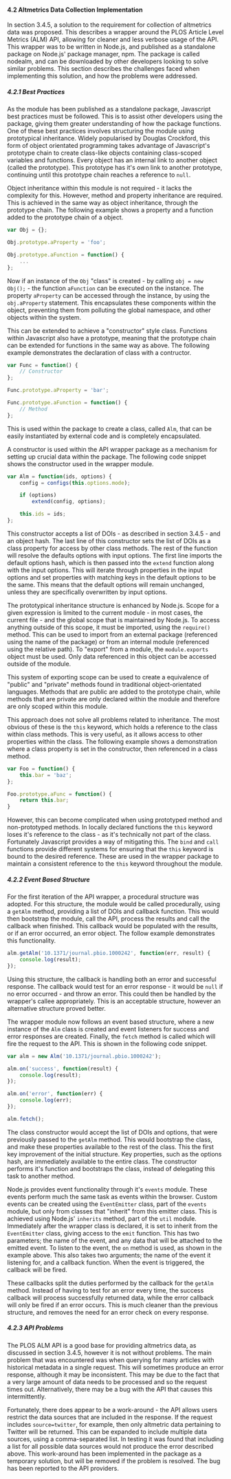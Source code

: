 #### 4.2 Altmetrics Data Collection Implementation

In section 3.4.5, a solution to the requirement for collection of altmetrics data was proposed. This describes a wrapper around the PLOS Article Level Metrics (ALM) API, allowing for cleaner and less verbose usage of the API. This wrapper was to be written in Node.js, and published as a standalone package on Node.js' package manager, npm. The package is called nodealm, and can be downloaded by other developers looking to solve similar problems. This section describes the challenges faced when implementing this solution, and how the problems were addressed.

##### 4.2.1 Best Practices

As the module has been published as a standalone package, Javascript best practices must be followed. This is to assist other developers using the package, giving them greater understanding of how the package functions. One of these best practices involves structuring the module using prototypical inheritance. Widely popularised by Douglas Crockford, this form of object orientated programming takes advantage of Javascript's prototype chain to create class-like objects containing class-scoped variables and functions. Every object has an internal link to another object (called the prototype). This prototype has it's own link to another prototype, continuing until this prototype chain reaches a reference to `null`.

Object inheritance within this module is not required - it lacks the complexity for this. However, method and property inheritance are required. This is achieved in the same way as object inheritance, through the prototype chain. The following example shows a property and a function added to the prototype chain of a object.

```js
var Obj = {};

Obj.prototype.aProperty = 'foo';

Obj.prototype.aFunction = function() {
	...
};
```

Now if an instance of the `Obj` "class" is created - by calling `obj = new Obj();` - the function `aFunction` can be executed on the instance. The property `aProperty` can be accessed through the instance, by using the `obj.aProperty` statement. This encapsulates these components within the object, preventing them from polluting the global namespace, and other objects within the system.

This can be extended to achieve a "constructor" style class. Functions within Javascript also have a prototype, meaning that the prototype chain can be extended for functions in the same way as above. The following example demonstrates the declaration of class with a contructor.

```js
var Func = function() {
	// Constructor
};

Func.prototype.aProperty = 'bar';

Func.prototype.aFunction = function() {
	// Method
};
```

This is used within the package to create a class, called `Alm`, that can be easily instantiated by external code and is completely encapsulated.

A constructor is used within the API wrapper package as a mechanism for setting up crucial data within the package. The following code snippet shows the constructor used in the wrapper module.

```js
var Alm = function(ids, options) {
	config = configs(this.options.mode);

	if (options)
		extend(config, options);

	this.ids = ids;
};
```

This constructor accepts a list of DOIs - as described in section 3.4.5 - and an object hash. The last line of this constructor sets the list of DOIs as a class property for access by other class methods. The rest of the function will resolve the defaults options with input options. The first line imports the default options hash, which is then passed into the `extend` function along with the input options. This will iterate through properties in the input options and set properties with matching keys in the default options to be the same. This means that the default options will remain unchanged, unless they are specifically overwritten by input options.

The prototypical inheritance structure is enhanced by Node.js. Scope for a given expression is limited to the current module - in most cases, the current file - and the global scope that is maintained by Node.js. To access anything outside of this scope, it must be imported, using the `require()` method. This can be used to import from an external package (referenced using the name of the package) or from an internal module (referenced using the relative path). To "export" from a module, the `module.exports` object must be used. Only data referenced in this object can be accessed outside of the module.

This system of exporting scope can be used to create a equivalence of "public" and "private" methods found in traditional object-orientated languages. Methods that are public are added to the prototype chain, while methods that are private are only declared within the module and therefore are only scoped within this module.

This approach does not solve all problems related to inheritance. The most obvious of these is the `this` keyword, which holds a reference to the class within class methods. This is very useful, as it allows access to other properties within the class. The following example shows a demonstration where a class property is set in the constructor, then referenced in a class method.

```js
var Foo = function() {
	this.bar = 'baz';
};

Foo.prototype.aFunc = function() {
	return this.bar;
}
```

However, this can become complicated when using prototyped method and non-prototyped methods. In locally declared functions the `this` keyword loses it's reference to the class - as it's technically not part of the class. Fortunately Javascript provides a way of mitigating this. The `bind` and `call` functions provide different systems for ensuring that the `this` keyword is bound to the desired reference. These are used in the wrapper package to maintain a consistent reference to the `this` keyword throughout the module.

##### 4.2.2 Event Based Structure

For the first iteration of the API wrapper, a procedural structure was adopted. For this structure, the module would be called procedurally, using a `getAlm` method, providing a list of DOIs and callback function. This would then bootstrap the module, call the API, process the results and call the callback when finished. This callback would be populated with the results, or if an error occurred, an error object. The follow example demonstrates this functionality.

```js
alm.getAlm('10.1371/journal.pbio.1000242', function(err, result) {
	console.log(result);
});
```

Using this structure, the callback is handling both an error and successful response. The callback would test for an error response - it would be `null` if no error occurred - and throw an error. This could then be handled by the wrapper's callee appropriately. This is an acceptable structure, however an alternative structure proved better.

The wrapper module now follows an event based structure, where a new instance of the `Alm` class is created and event listeners for success and error responses are created. Finally, the `fetch` method is called which will fire the request to the API. This is shown in the following code snippet.

```js
var alm = new Alm('10.1371/journal.pbio.1000242');

alm.on('success', function(result) {
	console.log(result);
});

alm.on('error', function(err) {
	console.log(err);
});

alm.fetch();
```

The class constructor would accept the list of DOIs and options, that were previously passed to the `getAlm` method. This would bootstrap the class, and make these properties available to the rest of the class. This the first key improvement of the initial structure. Key properties, such as the options hash, are immediately available to the entire class. The constructor performs it's function and bootstraps the class, instead of delegating this task to another method.

Node.js provides event functionality through it's `events` module. These events perform much the same task as events within the browser. Custom events can be created using the `EventEmitter` class, part of the `events` module, but only from classes that "inherit" from this emitter class. This is achieved using Node.js' `inherits` method, part of the `util` module. Immediately after the wrapper class is declared, it is set to inherit from the `EventEmitter` class, giving access to the `emit` function. This has two parameters; the name of the event, and any data that will be attached to the emitted event. To listen to the event, the `on` method is used, as shown in the example above. This also takes two arguments; the name of the event it listening for, and a callback function. When the event is triggered, the callback will be fired.

These callbacks split the duties performed by the callback for the `getAlm` method. Instead of having to test for an error every time, the success callback will process successfully returned data, while the error callback will only be fired if an error occurs. This is much cleaner than the previous structure, and removes the need for an error check on every response.

##### 4.2.3 API Problems

The PLOS ALM API is a good base for providing altmetrics data, as discussed in section 3.4.5, however it is not without problems. The main problem that was encountered was when querying for many articles with historical metadata in a single request. This will sometimes produce an error response, although it may be inconsistent. This may be due to the fact that a very large amount of data needs to be processed and so the request times out. Alternatively, there may be a bug with the API that causes this intermittently.

Fortunately, there does appear to be a work-around - the API allows users restrict the data sources that are included in the response. If the request includes `source=twitter`, for example, then only altmetric data pertaining to Twitter will be returned. This can be expanded to include multiple data sources, using a comma-separated list. In testing it was found that including a list for all possible data sources would not produce the error described above. This work-around has been implemented in the package as a temporary solution, but will be removed if the problem is resolved. The bug has been reported to the API providers.

